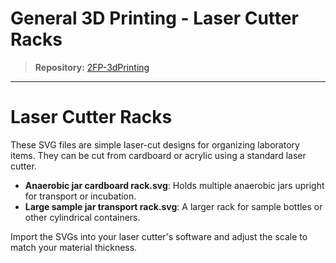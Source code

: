 # General 3D Printing - Laser Cutter Racks

> **Repository:** [2FP-3dPrinting](https://github.com/two-frontiers-project/2FP-3dPrinting)

---

# Laser Cutter Racks

These SVG files are simple laser-cut designs for organizing laboratory items. They can be cut from cardboard or acrylic using a standard laser cutter.

- **Anaerobic jar cardboard rack.svg**: Holds multiple anaerobic jars upright for transport or incubation.
- **Large sample jar transport rack.svg**: A larger rack for sample bottles or other cylindrical containers.

Import the SVGs into your laser cutter's software and adjust the scale to match your material thickness.
